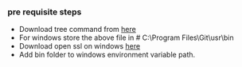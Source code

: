 ### pre requisite steps
- Download tree command from [here](http://gnuwin32.sourceforge.net/packages/tree.htm)
- For windows store the above file in # C:\Program Files\Git\usr\bin
- Download open ssl on windows [here](https://sourceforge.net/projects/gnuwin32/postdownload)
- Add bin folder to windows environment variable path.
 

